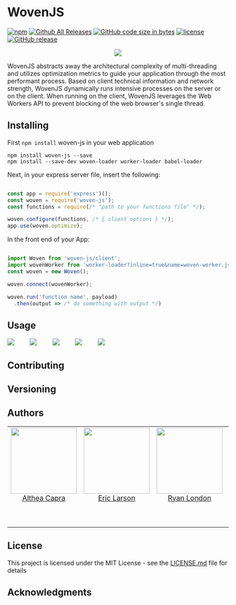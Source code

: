 # WovenJS
[![npm](https://img.shields.io/npm/v/woven-js.svg?style=plastic)](https://www.npmjs.com/package/woven-js)
[![Github All Releases](https://img.shields.io/github/downloads/CSdare/woven-js/total.svg?style=plastic)](https://github.com/CSdare/woven-js)
[![GitHub code size in bytes](https://img.shields.io/github/languages/code-size/CSdare/woven-js.svg?style=plastic)](https://github.com/CSdare/woven-js)
[![license](https://img.shields.io/github/license/CSdare/woven-js.svg?style=plastic)](https://github.com/CSdare/woven-js)
[![GitHub release](https://img.shields.io/github/release/CSdare/woven-js.svg?style=plastic)](https://github.com/CSdare/woven-js)

<p align="center">
  <img src="https://user-images.githubusercontent.com/4038732/35308567-17f72930-005d-11e8-9134-c21c741f0cc7.png">
</p>

WovenJS abstracts away the architectural complexity of multi-threading and utilizes optimization metrics to guide your application through the most performant process. Based on client technical information and network strength, WovenJS dynamically runs intensive processes on the server or on the client. When running on the client, WovenJS leverages the Web Workers API to prevent blocking of the web browser's single thread.


## Installing
First `npm install` woven-js in your web application 

```
npm install woven-js --save
npm install --save-dev woven-loader worker-loader babel-loader
```

Next, in your express server file, insert the following:

```javascript

const app = require('express')();
const woven = require('woven-js');
const functions = require(/* "path to your functions file" */);

woven.configure(functions, /* { client options } */);
app.use(woven.optimize);

```
In the front end of your App:

```javascript

import Woven from 'woven-js/client';
import wovenWorker from 'worker-loader?inline=true&name=woven-worker.js!babel-loader!woven-loader!<path to your functions>';
const woven = new Woven();

woven.connect(wovenWorker);

woven.run('function name', payload)
  .then(output => /* do something with output */)

```
## Usage

<p>
  <img src="https://user-images.githubusercontent.com/4038732/35308543-0315f870-005d-11e8-82fa-17aede333138.png">
  &nbsp &nbsp &nbsp &nbsp
  <img src="https://user-images.githubusercontent.com/4038732/35308546-05bdf154-005d-11e8-9877-ceabb6a07424.png">
  &nbsp &nbsp &nbsp &nbsp
  <img src="https://user-images.githubusercontent.com/4038732/35308554-09e7228c-005d-11e8-9329-f49ab7580292.png">
  &nbsp &nbsp &nbsp &nbsp
  <img src="https://user-images.githubusercontent.com/4038732/35308551-07f95ea4-005d-11e8-8d81-4b8ade2db02f.png">
  &nbsp &nbsp &nbsp &nbsp
  <img src="https://user-images.githubusercontent.com/4038732/35312963-d4709d20-0072-11e8-80f2-57423e8ac1d1.png">
</p>



## Contributing



## Versioning

 

## Authors
<table>
  <tbody>
    <tr>
      <td align="center" valign="top">
        <img width="150" height="150" src="https://user-images.githubusercontent.com/4038732/35314686-afd44822-007c-11e8-8fef-92225d5fb4fa.jpg">
        <br>
        <a href="https://github.com/LazarusCrown">Althea Capra</a>
        <p></p>
        <br>
        <p></p>
      </td>
      <td align="center" valign="top">
        <img width="150" height="150" src="https://user-images.githubusercontent.com/4038732/35314688-affa1d36-007c-11e8-89c2-2492d174b7dc.jpg">
        <br>
        <a href="https://github.com/erikwlarsen">Eric Larson</a>
        <p></p>
        <br>
        <p></p>
      </td>
      <td align="center" width="20%" valign="top">
        <img width="150" height="150" src="https://user-images.githubusercontent.com/4038732/35314689-b00cfc1c-007c-11e8-97b4-b38651546a12.jpg">
        <br>
        <a href="https://github.com/ryanlondon">Ryan London</a>
        <p></p>
        <br>
        <p></p>
      </td>
      <td align="center" valign="top">
        <img width="150" height="150" src="https://user-images.githubusercontent.com/4038732/35314687-afe7f82c-007c-11e8-9ef2-99ecd3694e3d.jpg">
        <br>
        <a href="https://github.com/warmthesea">Dale Nogiec</a>
        <p></p>
        <br>
        <p></p>
        
     
     
  </tbody>
</table>



## License

This project is licensed under the MIT License - see the [LICENSE.md](LICENSE.md) file for details

## Acknowledgments
